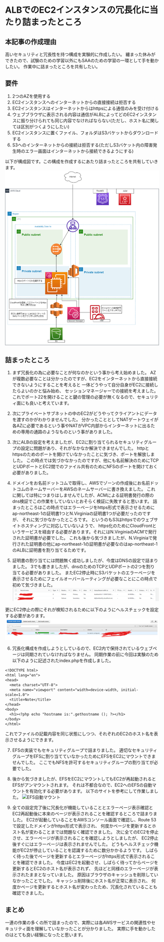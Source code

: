 # ALBでのEC2インスタンスの冗長化に当たり詰まったところ

## 本記事の作成理由
高いセキュリティと冗長性を持つ構成を実験的に作成したい。
纏まった休みができたので、試験のための学習以外にもSAAのための学習の一環として手を動かしたい。
作業中に詰まったところを共有したい。

## 要件
1. 2つのAZを使用する
2. EC2インスタンスへのインターネットからの直接接続は拒否する
3. EC2インスタンスはインターネットからはhttpsによる通信のみを受け付ける
4. ウェブブラウザに表示される内容は通信がALBによってどのEC2インスタンスに振り分けられても同じ内容でなければならない(ただし、ホスト名に関しては区別がつくようにしたい)
5. EC2インスタンスに置くファイル、フォルダはS3バケットからダウンロードする
6. S3へのインターネットからの接続は拒否する(ただしS3バケット内の障害発生時のエラー画面はインターネットから接続できるようにする)

以下が構成図です。この構成を作成するにあたり詰まったところを共有していきます。
![構成図](./images/diagram.png)

## 詰まったところ
1. まず冗長化の為に必要なことが何なのかという事から考え始めました。
AZが複数必要なことは分かったのですが、EC2をインターネットから直接接続できないようにすることを考えると
一体どうやって自分自身がEC2に接続したらよいのかと悩み始め、
セッションマネージャーでの接続を考えました。
これでポート22を開けることと鍵の管理の必要が無くなるので、セキュリティ面にも良いと考えています。

2. 次にプライベートサブネットの中のEC2がどうやってクライアントにデータを渡すのかがわかりませんでした。
分かったこととしてNATゲートウェイが各AZに必要であるという事やNATがVPC内部からインターネットに出るための専用の通路のようなものという事がありました。

3. 次にALBの設定を考えましたが、EC2に割り当てられるセキュリティグループの設定に問題があり、それがなかなか解決できませんでした。
httpとhttpsのためのポートを開けていなかったことに気づき、ポートを解放しました。
この時点では気づかなかったのですが、他にも名前解決のためにTCPとUDPポートとEC2間でのファイル共有のためにNFSのポートを開けておく必要がありました。

4. ドメインをお名前ドットコムで取得し、AWSでゾーンの作成後にお名前ドットコムのネームサーバーをAWSのネームサーバーに書き換えました。
これに関しては特につまりはしませんでしたが、ACMによる証明書発行の際のdns検証でこの作業をしていないとおそらく検証に失敗すると思います。
詰まったところはこの時点ではエラーページをhttps形式で表示させるためにap-northeast-1の証明書1つとN.Virginiaの証明書1つが必要だったのですが、
それに気づかなかったところです。
というのもS3はhttpsでのウェブサイトホスティングに対応していないようで、
https化のためにCloudFrontというサービスを経由する必要があります。それにはN.VirginiaのACMで発行された証明書が必要でした。
これも後から気づきましたが、N.Virginiaで発行された証明書の他にap-northeast-1の証明書が必要なのはap-northeast-1のALBに証明書を割り当てるためです。

5. 証明書の割り当てには問題無く成功しましたが、今度はDNSの設定で詰まりました。
3でも書きましたが、dnsのためのTCPとUDPポートの2つを割り当てる必要がありました。
またEC2停止時にS3バケットのエラーページを表示させるためにフェイルオーバールーティングが必要なことにこの時点で初めて気づきました。
![ファイルオーバールーティング](./images/failoverRouting.png)

更にEC2停止の際にそれが検知されるために以下のようにヘルスチェックを設定する必要があります。
![ヘルスチェック](./images/healthCheck.png)

6. 冗長化構成を作成しようとしているので、EC2内で保持されているウェブページは同期されていなければなりません。
同期作業の前に今回は実験のため以下のように記述されたindex.phpを作成しました。
```
<!DOCTYPE html>
<html lang="en">
<head>
  <meta charset="UTF-8">
  <meta name="viewport" content="width=device-width, initial-scale=1.0">
  <title>Note</title>
</head>
<body>
  <h1><?php echo "hostname is:".gethostname (); ?></h1>
</body>
</html>
```
これでファイルの記載内容を同じ状態にしつつ、それぞれのEC2のホスト名を表示させるようにできます。

7. EFSの実装でもセキュリティグループで詰まりました。
適切なセキュリティグループをEFSに割り当てていなかったためにEFSをEC2にマウントできませんでした。
ここでもNFSを許可するセキュリティグループの割り当てが必要でした。

8. 後から気づきましたが、EFSをEC2にマウントしてもEC2が再起動されるとEFSがアンマウントされます。
それは不都合なので、EC2へのEFSの自動マウントを有効化する必要があります。
以下のサイトを参考にして作業しました。
![EFS自動マウント](https://qiita.com/d-kaneyan/items/c475c50e4dc399800b5b)

9. 全ての設定完了後に冗長化が機能していることとエラーページ表示確認とEC2再起動後に本来のページが表示されることを確認するところで詰まりました。
EC2が起動していることをAWSコンソール画面で確認し、Route 53で設定したドメインがhttps形式で表示され、
何度かページを更新するとホスト名が変わることまでは問題なく確認できました。
次に全てのEC2を停止させ、エラーページが表示されることを確認しようとしましたが、
EC2停止後すぐにはエラーページは表示されませんでした。
どうもヘルスチェック機能がEC2が停止していることを認識するために数分かかるようです。
しばらく待った後でページを更新するとエラーページがhttps形式で表示されることを確認できました。
今度はEC2を起動させ、しばらく待ってからページを更新するとEC2のホスト名が表示されず、
先ほどと同様のエラーページが表示されたままとなっていました。
原因はブラウザのキャッシュを削除していなかったことでした。
キャッシュ削除後にホスト名が正常に表示され、
何度かページを更新するとホスト名が変わったため、冗長化されていることも確認できました。

## まとめ
一連の作業の多くの所で詰まったので、実際には各AWSサービスの関連性やセキュリティ面を理解していなかったことが分かりました。
実際に手を動かしたのはとても良い経験になったと思います。